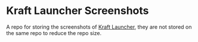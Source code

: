 # Kraft Launcher Screenshots

A repo for storing the screenshots of [Kraft Launcher](https://github.com/KraftLauncher/kraft-launcher), they are not stored on the same repo to reduce the repo size.
